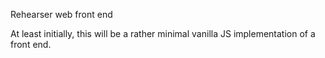 Rehearser web front end

At least initially, this will be a rather minimal vanilla JS
implementation of a front end.
